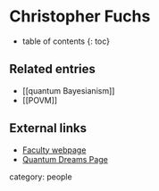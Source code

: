 
# Christopher Fuchs
* table of contents
{: toc}

## Related entries

* [[quantum Bayesianism]]
* [[POVM]]


## External links

* [Faculty webpage](http://www.physics.umb.edu/Research/QBism/chris.html)
* [Quantum Dreams Page](http://www.perimeterinstitute.ca/personal/cfuchs/)


category: people
